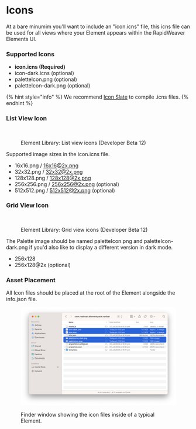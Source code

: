 # Icons

At a bare minumim you'll want to include an "icon.icns" file, this icns file can be used for all views where your Element appears within the RapidWeaver Elements UI.

### Supported Icons

* **icon.icns (Required)**
* icon-dark.icns (optional)
* paletteIcon.png (optional)
* paletteIcon-dark.png (optional)

{% hint style="info" %}
We recommend [Icon Slate](https://www.kodlian.com/apps/icon-slate) to compile .icns files.
{% endhint %}

### **List View Icon**

<figure><img src="../../.gitbook/assets/CleanShot 2023-08-05 at 10 .46.36@2x (1).png" alt=""><figcaption><p>Element Library: List view icons (Developer Beta 12)</p></figcaption></figure>

Supported image sizes in the icon.icns file.

* 16x16.png / 16x16@2x.png
* 32x32.png / 32x32@2x.png
* 128x128.png / 128x128@2x.png
* 256x256.png / 256x256@2x.png (optional)
* 512x512.png / 512x512@2x.png (optional)

### Grid View Icon

<figure><img src="../../.gitbook/assets/CleanShot 2023-08-05 at 10 .46.30@2x.png" alt=""><figcaption><p>Element Library: Grid view icons (Developer Beta 12)</p></figcaption></figure>

The Palette image should be named paletteIcon.png and paletteIcon-dark.png if you'd also like to display a different version in dark mode.

* 256x128
* 256x128@2x (optional)

### Asset Placement

All Icon files should be placed at the root of the Element alongside the info.json file.

<figure><img src="../../.gitbook/assets/CleanShot 2023-07-25 at 4.14.41@2x.png" alt=""><figcaption><p>Finder window showing the icon files inside of a typical Element.</p></figcaption></figure>
